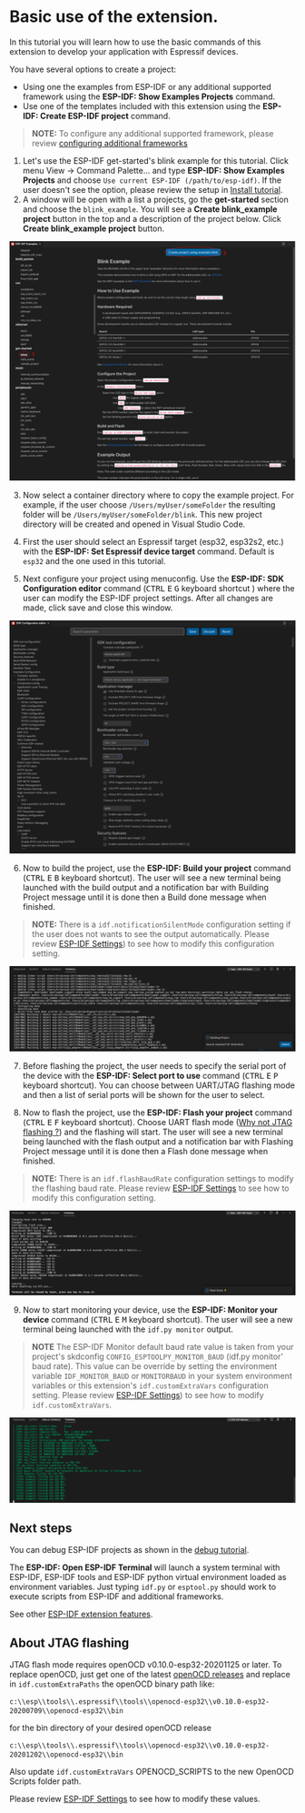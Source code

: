 # Basic use of the extension.

In this tutorial you will learn how to use the basic commands of this extension to develop your application with Espressif devices.

You have several options to create a project:

- Using one the examples from ESP-IDF or any additional supported framework using the **ESP-IDF: Show Examples Projects** command.
- Use one of the templates included with this extension using the **ESP-IDF: Create ESP-IDF project** command.

> **NOTE:** To configure any additional supported framework, please review [configuring additional frameworks](./additional_frameworks.md)

1. Let's use the ESP-IDF get-started's blink example for this tutorial. Click menu View -> Command Palette... and type **ESP-IDF: Show Examples Projects** and choose `Use current ESP-IDF (/path/to/esp-idf)`. If the user doesn't see the option, please review the setup in [Install tutorial](./install.md).
2. A window will be open with a list a projects, go the **get-started** section and choose the `blink_example`. You will see a **Create blink_example project** button in the top and a description of the project below. Click **Create blink_example project** button.

<p align="center">
  <img src="../../media/basic_use/blink_example.png" alt="Install complete">
</p>

3. Now select a container directory where to copy the example project. For example, if the user choose `/Users/myUser/someFolder` the resulting folder will be `/Users/myUser/someFolder/blink`. This new project directory will be created and opened in Visual Studio Code.

4. First the user should select an Espressif target (esp32, esp32s2, etc.) with the **ESP-IDF: Set Espressif device target** command. Default is `esp32` and the one used in this tutorial.

5. Next configure your project using menuconfig. Use the **ESP-IDF: SDK Configuration editor** command (<kbd>CTRL</kbd> <kbd>E</kbd> <kbd>G</kbd> keyboard shortcut ) where the user can modify the ESP-IDF project settings. After all changes are made, click save and close this window.

<p align="center">
  <img src="../../media/basic_use/gui_menuconfig.png" alt="Install complete">
</p>

6. Now to build the project, use the **ESP-IDF: Build your project** command (<kbd>CTRL</kbd> <kbd>E</kbd> <kbd>B</kbd> keyboard shortcut). The user will see a new terminal being launched with the build output and a notification bar with Building Project message until it is done then a Build done message when finished.

> **NOTE:** There is a `idf.notificationSilentMode` configuration setting if the user does not wants to see the output automatically. Please review [ESP-IDF Settings](../SETTINGS.md)) to see how to modify this configuration setting.

<p align="center">
  <img src="../../media/basic_use/build.png" alt="Building">
</p>

7. Before flashing the project, the user needs to specify the serial port of the device with the **ESP-IDF: Select port to use** command (<kbd>CTRL</kbd> <kbd>E</kbd> <kbd>P</kbd> keyboard shortcut). You can choose between UART/JTAG flashing mode and then a list of serial ports will be shown for the user to select.

8. Now to flash the project, use the **ESP-IDF: Flash your project** command (<kbd>CTRL</kbd> <kbd>E</kbd> <kbd>F</kbd> keyboard shortcut). Choose UART flash mode ([Why not JTAG flashing ?](#About-JTAG-flashing)) and the flashing will start. The user will see a new terminal being launched with the flash output and a notification bar with Flashing Project message until it is done then a Flash done message when finished.

> **NOTE:** There is an `idf.flashBaudRate` configuration settings to modify the flashing baud rate. Please review [ESP-IDF Settings](../SETTINGS.md) to see how to modify this configuration setting.

<p align="center">
  <img src="../../media/basic_use/flash.png" alt="Flashing">
</p>

9. Now to start monitoring your device, use the **ESP-IDF: Monitor your device** command (<kbd>CTRL</kbd> <kbd>E</kbd> <kbd>M</kbd> keyboard shortcut). The user will see a new terminal being launched with the `idf.py monitor` output.

> **NOTE** The ESP-IDF Monitor default baud rate value is taken from your project's skdconfig `CONFIG_ESPTOOLPY_MONITOR_BAUD` (idf.py monitor' baud rate). This value can be override by setting the environment variable `IDF_MONITOR_BAUD` or `MONITORBAUD` in your system environment variables or this extension's `idf.customExtraVars` configuration setting. Please review [ESP-IDF Settings](../SETTINGS.md)) to see how to modify `idf.customExtraVars`.

<p align="center">
  <img src="../../media/basic_use/monitor.png" alt="Monitor">
</p>

## Next steps

You can debug ESP-IDF projects as shown in the [debug tutorial](./debugging.md).

The **ESP-IDF: Open ESP-IDF Terminal** will launch a system terminal with ESP-IDF, ESP-IDF tools and ESP-IDF python virtual environment loaded as environment variables. Just typing `idf.py` or `esptool.py` should work to execute scripts from ESP-IDF and additional frameworks.

See other [ESP-IDF extension features](../FEATURES.md).

## About JTAG flashing

JTAG flash mode requires openOCD v0.10.0-esp32-20201125 or later. To replace openOCD, just get one of the latest [openOCD releases](https://github.com/espressif/openocd-esp32/releases) and replace in `idf.customExtraPaths` the openOCD binary path like:

```
c:\\esp\\tools\\.espressif\\tools\\openocd-esp32\\v0.10.0-esp32-20200709\\openocd-esp32\\bin
```

for the bin directory of your desired openOCD release

```
c:\\esp\\tools\\.espressif\\tools\\openocd-esp32\\v0.10.0-esp32-20201202\\openocd-esp32\\bin
```

Also update `idf.customExtraVars` OPENOCD_SCRIPTS to the new OpenOCD Scripts folder path.

Please review [ESP-IDF Settings](../SETTINGS.md) to see how to modify these values.
